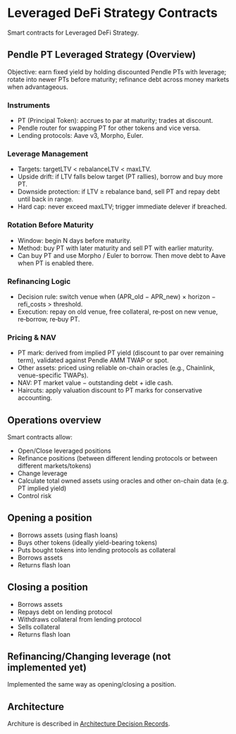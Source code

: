 # Leveraged DeFi Strategy Contracts

Smart contracts for Leveraged DeFi Strategy.

## Pendle PT Leveraged Strategy (Overview)

Objective: earn fixed yield by holding discounted Pendle PTs with leverage; rotate into newer PTs before maturity; refinance debt across money markets when advantageous.

### Instruments
- PT (Principal Token): accrues to par at maturity; trades at discount.
- Pendle router for swapping PT for other tokens and vice versa.
- Lending protocols: Aave v3, Morpho, Euler.

### Leverage Management
- Targets: targetLTV < rebalanceLTV < maxLTV.
- Upside drift: if LTV falls below target (PT rallies), borrow and buy more PT.
- Downside protection: if LTV ≥ rebalance band, sell PT and repay debt until back in range.
- Hard cap: never exceed maxLTV; trigger immediate delever if breached.

### Rotation Before Maturity
- Window: begin N days before maturity.
- Method: buy PT with later maturity and sell PT with earlier maturity.
- Can buy PT and use Morpho / Euler to borrow. Then move debt to Aave when PT is enabled there.

### Refinancing Logic
- Decision rule: switch venue when (APR_old − APR_new) × horizon − refi_costs > threshold.
- Execution: repay on old venue, free collateral, re‑post on new venue, re‑borrow, re‑buy PT.

### Pricing & NAV
- PT mark: derived from implied PT yield (discount to par over remaining term), validated against Pendle AMM TWAP or spot.
- Other assets: priced using reliable on-chain oracles (e.g., Chainlink, venue-specific TWAPs).
- NAV: PT market value − outstanding debt + idle cash.
- Haircuts: apply valuation discount to PT marks for conservative accounting.

## Operations overview

Smart contracts allow:
- Open/Close leveraged positions
- Refinance positions (between different lending protocols or between different markets/tokens)
- Change leverage
- Calculate total owned assets using oracles and other on-chain data (e.g. PT implied yield)
- Control risk

## Opening a position

- Borrows assets (using flash loans)
- Buys other tokens (ideally yield-bearing tokens)
- Puts bought tokens into lending protocols as collateral
- Borrows assets
- Returns flash loan

## Closing a position

- Borrows assets
- Repays debt on lending protocol
- Withdraws collateral from lending protocol
- Sells collateral
- Returns flash loan

## Refinancing/Changing leverage (not implemented yet)

Implemented the same way as opening/closing a position.

## Architecture

Architure is described in [Architecture Decision Records](docs/adr).
